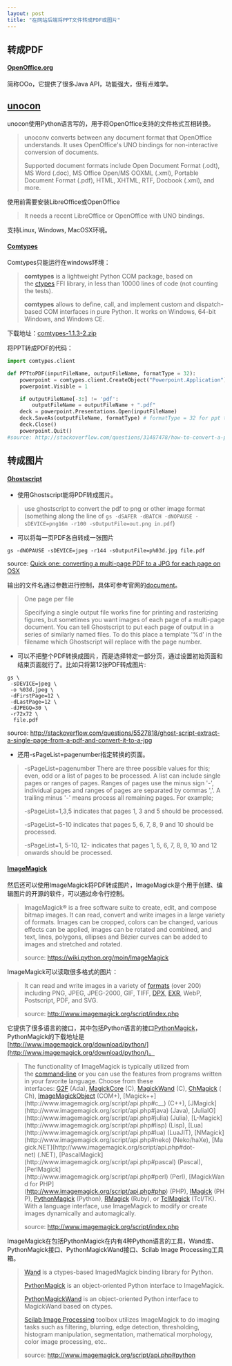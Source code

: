 ```yaml
---
layout: post
title: "在网站后端将PPT文件转成PDF或图片"
---
```


## 转成PDF

#### [OpenOffice.org](https://www.openoffice.org/)

简称OOo，它提供了很多Java API，功能强大，但有点难学。

## [unocon](http://dag.wiee.rs/home-made/unoconv/)

unocon使用Python语言写的，用于将OpenOffice支持的文件格式互相转换。

> unoconv converts between any document format that OpenOffice understands. It uses OpenOffice's UNO bindings for non-interactive conversion of documents.
>
> Supported document formats include Open Document Format (.odt), MS Word (.doc), MS Office Open/MS OOXML (.xml), Portable Document Format (.pdf), HTML, XHTML, RTF, Docbook (.xml), and more.

使用前需要安装LibreOffice或OpenOffice

> It needs a recent LibreOffice or OpenOffice with UNO bindings.

支持Linux, Windows, MacOSX环境。

#### [Comtypes](https://pypi.python.org/pypi/comtypes)

Comtypes只能运行在windows环境：

> **comtypes** is a lightweight Python COM package, based on the [ctypes](http://docs.python.org/lib/module-ctypes.html) FFI library, in less than 10000 lines of code (not counting the tests).
>
> **comtypes** allows to define, call, and implement custom and dispatch-based COM interfaces in pure Python. It works on Windows, 64-bit Windows, and Windows CE.

下载地址：[comtypes-1.1.3-2.zip](https://pypi.python.org/packages/85/11/722b9ce6725bf8160bd8aca68b1e61bd9db422ab12dae28daa7defab2cdc/comtypes-1.1.3-2.zip#md5=4161cb8bc283a75af85e220ad662d5af)

将PPT转成PDF的代码：

```python
import comtypes.client

def PPTtoPDF(inputFileName, outputFileName, formatType = 32):
    powerpoint = comtypes.client.CreateObject("Powerpoint.Application")
    powerpoint.Visible = 1

    if outputFileName[-3:] != 'pdf':
        outputFileName = outputFileName + ".pdf"
    deck = powerpoint.Presentations.Open(inputFileName)
    deck.SaveAs(outputFileName, formatType) # formatType = 32 for ppt to pdf
    deck.Close()
    powerpoint.Quit()
#source: http://stackoverflow.com/questions/31487478/how-to-convert-a-pptx-to-pdf-using-python
```

## 转成图片

#### [Ghostscript](https://www.ghostscript.com/)

- 使用Ghostscript能将PDF转成图片。

> use ghostscript to convert the pdf to png or other image format (something along the line of `gs -dSAFER -dBATCH -dNOPAUSE -sDEVICE=png16m -r100 -sOutputFile=out.png in.pdf`)

- 可以将每一页PDF各自转成一张图片

```shell
gs -dNOPAUSE -sDEVICE=jpeg -r144 -sOutputFile=p%03d.jpg file.pdf
```

source: [Quick one: converting a multi-page PDF to a JPG for each page on OSX](https://www.christianheilmann.com/2012/09/30/quick-one-converting-a-multi-page-pdf-to-a-jpg-for-each-page-on-osx/)

输出的文件名通过参数进行控制，具体可参考官网的[document](https://ghostscript.com/doc/9.20/Use.htm)。

> One page per file
>
> Specifying a single output file works fine for printing and rasterizing figures, but sometimes you want images of each page of a multi-page document. You can tell Ghostscript to put each page of output in a series of similarly named files. To do this place a template '%d' in the filename which Ghostscript will replace with the page number.

- 可以不把整个PDF转换成图片，而是选择特定一部分页，通过设置初始页面和结束页面就行了。比如只将第12张PDF转成图片:

```shell
gs \
 -sDEVICE=jpeg \
 -o %03d.jpeg \
 -dFirstPage=12 \
 -dLastPage=12 \
 -dJPEGQ=30 \
 -r72x72 \
  file.pdf
```

source: http://stackoverflow.com/questions/5527818/ghost-script-extract-a-single-page-from-a-pdf-and-convert-it-to-a-jpg

- 还用-sPageList=pagenumber指定转换的页面。

> -sPageList=pagenumber There are three possible values for this; even, odd or a list of pages to be processed. A list can include single pages or ranges of pages. Ranges of pages use the minus sign '-', individual pages and ranges of pages are separated by commas ','. A trailing minus '-' means process all remaining pages. For example;
>
> -sPageList=1,3,5 indicates that pages 1, 3 and 5 should be processed.
>
> -sPageList=5-10 indicates that pages 5, 6, 7, 8, 9 and 10 should be processed.
>
> -sPageList=1, 5-10, 12- indicates that pages 1, 5, 6, 7, 8, 9, 10 and 12 onwards should be processed.

#### [ImageMagick](http://www.imagemagick.org/script/index.php)

然后还可以使用ImageMagick将PDF转成图片，ImageMagick是个用于创建、编辑图片的开源的软件，可以通过命令行控制。

> ImageMagick® is a free software suite to create, edit, and compose bitmap images. It can read, convert and write images in a large variety of formats. Images can be cropped, colors can be changed, various effects can be applied, images can be rotated and combined, and text, lines, polygons, ellipses and Bézier curves can be added to images and stretched and rotated.
>
> source: https://wiki.python.org/moin/ImageMagick

ImageMagick可以读取很多格式的图片：

> It can read and write images in a variety of [formats](http://www.imagemagick.org/script/formats.php) (over 200) including PNG, JPEG, JPEG-2000, GIF, TIFF, [DPX](http://www.imagemagick.org/script/motion-picture.php), [EXR](http://www.imagemagick.org/script/high-dynamic-range.php), WebP, Postscript, PDF, and SVG.
>
> source: http://www.imagemagick.org/script/index.php

它提供了很多语言的接口，其中包括Python语言的接口[PythonMagick](https://wiki.python.org/moin/PythonMagick)，PythonMagick的下载地址是[http://www.imagemagick.org/download/python/](http://www.imagemagick.org/download/python/)。

> The functionality of ImageMagick is typically utilized from the [command-line](http://www.imagemagick.org/script/command-line-processing.php) or you can use the features from programs written in your favorite language. Choose from these interfaces: [G2F](http://www.imagemagick.org/script/api.php#ada) (Ada), [MagickCore](http://www.imagemagick.org/script/api.php#c) (C), [MagickWand](http://www.imagemagick.org/script/api.php#c) (C), [ChMagick](http://www.imagemagick.org/script/api.php#ch) (Ch), [ImageMagickObject](http://www.imagemagick.org/script/api.php#com_) (COM+), [Magick++](http://www.imagemagick.org/script/api.php#c__) (C++), [JMagick](http://www.imagemagick.org/script/api.php#java) (Java), [JuliaIO](http://www.imagemagick.org/script/api.php#julia) (Julia), [L-Magick](http://www.imagemagick.org/script/api.php#lisp) (Lisp), [Lua](http://www.imagemagick.org/script/api.php#lua) (LuaJIT), [NMagick](http://www.imagemagick.org/script/api.php#neko) (Neko/haXe), [Magick.NET](http://www.imagemagick.org/script/api.php#dot-net) (.NET), [PascalMagick](http://www.imagemagick.org/script/api.php#pascal) (Pascal),[PerlMagick](http://www.imagemagick.org/script/api.php#perl) (Perl), [MagickWand for PHP](http://www.imagemagick.org/script/api.php#php) (PHP), [IMagick](http://www.imagemagick.org/script/api.php#php) (PHP), [PythonMagick](http://www.imagemagick.org/script/api.php#python) (Python), [RMagick](http://www.imagemagick.org/script/api.php#ruby) (Ruby), or [TclMagick](http://www.imagemagick.org/script/api.php#tcl) (Tcl/TK). With a language interface, use ImageMagick to modify or create images dynamically and automagically.
>
> source: http://www.imagemagick.org/script/index.php

ImageMagick在包括PythonMagick在内有4种Python语言的工具，Wand库、PythonMagick接口、PythonMagickWand接口、Scilab Image Processing工具箱。

> [Wand](http://wand-py.org/) is a ctypes-based ImagedMagick binding library for Python.
>
> [PythonMagick](https://www.imagemagick.org/download/python/) is an object-oriented Python interface to ImageMagick.
>
> [PythonMagickWand](http://www.assembla.com/wiki/show/pythonmagickwand) is an object-oriented Python interface to MagickWand based on ctypes.
>
> [Scilab Image Processing](http://siptoolbox.sourceforge.net/) toolbox utilizes ImageMagick to do imaging tasks such as filtering, blurring, edge detection, thresholding, histogram manipulation, segmentation, mathematical morphology, color image processing, etc..
>
> source: http://www.imagemagick.org/script/api.php#python